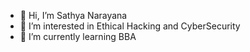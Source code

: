 - 👋 Hi, I’m Sathya Narayana
- 👀 I’m interested in Ethical Hacking and CyberSecurity
- 🌱 I’m currently learning BBA

<!---
Sathya-Narayana2001/Sathya-Narayana2001 is a ✨ special ✨ repository because its `README.md` (this file) appears on your GitHub profile.
You can click the Preview link to take a look at your changes.
--->
